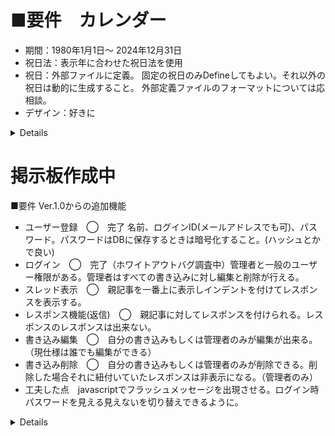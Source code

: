 # ■要件　カレンダー

- 期間：1980年1月1日～ 2024年12月31日
- 祝日法：表示年に合わせた祝日法を使用
- 祝日：外部ファイルに定義。
固定の祝日のみDefineしてもよい。それ以外の祝日は動的に生成すること。
外部定義ファイルのフォーマットについては応相談。
- デザイン：好きに
<details>

# ■祝日には幾つかのパターンがある
- 固定の日付(元旦、憲法記念日など)
- 移動祝日(「成人の日」(1月の第2月曜)、「体育の日」(10月の第2月曜)など)
- 計算式で決まるもの(春分の日、秋分の日)<-略式でいいので計算で算出すること。
これらをどのように定義ファイルに書くか。

# ■祝日に関して注意点
- 名前が変わった祝日(「天皇誕生日」->「みどりの日」など)
- 日付が変わった祝日(天皇誕生日12月23日から2月23日に変更)
- 振替休日のルールも2007年に変更になっている


![image](https://github.com/user-attachments/assets/6a88d153-6319-4bfe-ad19-b9a3401a038b)
![image](https://github.com/user-attachments/assets/9536ffad-e8ed-4d67-a334-402042091279)

	テスト項目	対象		

![image](https://github.com/user-attachments/assets/db4809f3-f91d-43ae-9b02-4b71de3f9dc5)


完成形
![image](https://github.com/user-attachments/assets/27193f63-f1bb-4969-9cc7-f3fb34c69bb6)
</details>


# 掲示板作成中
■要件
Ver.1.0からの追加機能
- ユーザー登録　◯　完了 名前、ログインID(メールアドレスでも可)、パスワード。パスワードはDBに保存するときは暗号化すること。(ハッシュとかで良い)
- ログイン　◯　完了（ホワイトアウトバグ調査中）管理者と一般のユーザー権限がある。管理者はすべての書き込みに対し編集と削除が行える。
- スレッド表示　◯　親記事を一番上に表示しインデントを付けてレスポンスを表示する。
- レスポンス機能(返信)　◯　親記事に対してレスポンスを付けられる。レスポンスのレスポンスは出来ない。
- 書き込み編集　◯　自分の書き込みもしくは管理者のみが編集が出来る。　（現仕様は誰でも編集ができる）
- 書き込み削除　◯　自分の書き込みもしくは管理者のみが削除できる。削除した場合それに紐付いていたレスポンスは非表示になる。（管理者のみ）
- 工夫した点　javascriptでフラッシュメッセージを出現させる。ログイン時パスワードを見える見えないを切り替えできるように。
<details>
![image](https://github.com/user-attachments/assets/1922196d-2627-426b-96fe-716c1a1f8cf9)
![image](https://github.com/user-attachments/assets/a35309f0-fdff-4a34-bfd9-053af54857e9)
![image](https://github.com/user-attachments/assets/843fe5f3-8707-47bb-aaad-f7db940ad6f4)
![image](https://github.com/user-attachments/assets/7e28f040-d2a3-44e4-8204-598c9a1992bd)


</details>

